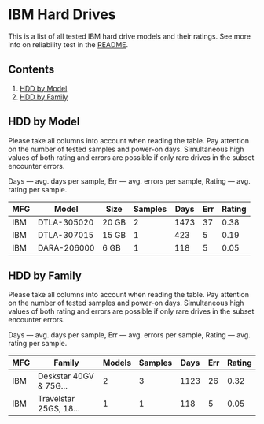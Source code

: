 IBM Hard Drives
===============

This is a list of all tested IBM hard drive models and their ratings. See more
info on reliability test in the [README](https://github.com/linuxhw/SMART).

Contents
--------

1. [ HDD by Model  ](#hdd-by-model)
2. [ HDD by Family ](#hdd-by-family)

HDD by Model
------------

Please take all columns into account when reading the table. Pay attention on the
number of tested samples and power-on days. Simultaneous high values of both rating
and errors are possible if only rare drives in the subset encounter errors.

Days   — avg. days per sample,
Err    — avg. errors per sample,
Rating — avg. rating per sample.

| MFG       | Model              | Size   | Samples | Days  | Err   | Rating |
|-----------|--------------------|--------|---------|-------|-------|--------|
| IBM       | DTLA-305020        | 20 GB  | 2       | 1473  | 37    | 0.38   |
| IBM       | DTLA-307015        | 15 GB  | 1       | 423   | 5     | 0.19   |
| IBM       | DARA-206000        | 6 GB   | 1       | 118   | 5     | 0.05   |

HDD by Family
-------------

Please take all columns into account when reading the table. Pay attention on the
number of tested samples and power-on days. Simultaneous high values of both rating
and errors are possible if only rare drives in the subset encounter errors.

Days   — avg. days per sample,
Err    — avg. errors per sample,
Rating — avg. rating per sample.

| MFG       | Family                 | Models | Samples | Days  | Err   | Rating |
|-----------|------------------------|--------|---------|-------|-------|--------|
| IBM       | Deskstar 40GV & 75G... | 2      | 3       | 1123  | 26    | 0.32   |
| IBM       | Travelstar 25GS, 18... | 1      | 1       | 118   | 5     | 0.05   |
